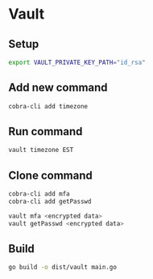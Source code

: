 # Vault

## Setup

```sh
export VAULT_PRIVATE_KEY_PATH="id_rsa"
```

## Add new command

```sh
cobra-cli add timezone
```

## Run command

```sh
vault timezone EST
```

## Clone command

```sh
cobra-cli add mfa
cobra-cli add getPasswd

vault mfa <encrypted data>
vault getPasswd <encrypted data>
```

## Build

```sh
go build -o dist/vault main.go
```
